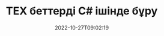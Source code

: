 ---
############################# Static ############################
layout: "auto-gen-merger"
date: 2022-10-27T09:02:19
draft: false
otherformats: pdf xps epub

############################# Head ############################
head_title: "TEX беттерді C# ішінде бұру – 90, 180, 270 бұрышта бұру"
head_description: "Құжаттарды біріктіру API арқылы TEX файлының арнайы немесе барлық құжат беттерін 90, 180, 270 бұру бұрышына бұрыңыз."

############################# Header ############################
title: "TEX беттерді C# ішінде бұру"
description: "TEX беттерді .NET кодының бірнеше жолымен айналдырыңыз."
bg_image: "https://cms.admin.containerize.com/templates/aspose/App_Themes/V3/images/bg/header1.png"
bg_overlay: false
button:
    enable: true
    icon: "fas fa-arrow-down"
    label: "Тегін сынақ нұсқасын жүктеп алыңыз"
    link: "https://downloads.groupdocs.com/merger/net"

############################# SubMenu ############################
submenu:
    enable: true

    left:
        img_alt: "GroupDocs.Merger for .NET"
        image: "https://cms.admin.containerize.com/templates/groupdocs/images/product-logos/90x90-noborder/groupdocs-merger-net.png"
        product: "GroupDocs.Merger"
        platform: ".NET"

    middle:
        button:

            # button loop
            - link: "https://apireference.groupdocs.com/merger/net"
              text: "API анықтамасы"

            # button loop
            - link: "https://github.com/groupdocs-merger"
              text: "Код мысалдары"

            # button loop
            - link: "https://products.groupdocs.app/merger/family"
              text: "Тікелей демонстрациялар"

            # button loop
            - link: "https://purchase.groupdocs.com/pricing/merger/net"
              text: "Баға белгілеу"

    right:
        link_download: "https://downloads.groupdocs.com/merger"
        link_learn: "https://docs.groupdocs.com/merger/net"
        link_buy: "https://purchase.groupdocs.com"

############################# About ############################
about:
    enable: true
    title: "GroupDocs.Merger for .NET API туралы"
    content: |
        [GroupDocs.Merger for .NET](/kk/merger/net/) PDF, Microsoft Office (Word, Excel, PowerPoint) сияқты кең ауқымды құжат пішімдерін қауіпсіз біріктіру және бөлу үшін қарапайым шешімді ұсынады. , OneNote), OpenDocument, HTML, кескіндер және .NET қолданбаларындағы басқалар. Кодтың бірнеше жолын қосу арқылы құжаттардағы беттердің бағытын жылжыту, жою, бұру, ауыстыру, шығарып алу немесе өзгерту сияқты бірнеше құжат операцияларын орындаңыз. Құжаттарды біріктіретін API сонымен қатар құжат құрылымын, пішімдеу мен беттегі мазмұнды талдау үшін құжат беттерін кескін ретінде алдын ала қарауды қолдайды.
        
        GroupDocs.Merger API файл бетін айналдыру мүмкіндіктерін қажет ететін корпоративтік шешімдер үшін дұрыс таңдау болып табылады. Бұл API интерфейстеріне .NET Framework, .NET Standard, .NET Core, Mono қоса алғанда, барлық негізгі операциялық жүйелер мен платформаларда жақсы қолдау көрсетіледі.

############################# Steps ############################
steps:
    enable: true
    title_left: ".NET ішіндегі TEX файл бетін бұру"
    content_left: |
        [GroupDocs.Merger for .NET](/kk/merger/net/) C# әзірлеушілеріне TEX файлындағы кейбір нақты немесе барлық беттерді 90 градусқа бұруды жеңілдетеді. , Бірнеше оңай қадамдарды орындау арқылы 180 немесе 270 айналу бұрышы.
        
        * **RotateOptions** параметрін қажетті бұру бұрышымен және бет нөмірлерімен инициализациялаңыз.
        * **Merger** жаңа данасын жасаңыз және бастапқы құжат жолын конструктор параметрі ретінде өткізіңіз.
        * **RotatePages** қоңырау шалыңыз және **RotateOptions** нысанын өткізіңіз.
        * **Save** дегенге қоңырау шалып, нәтиже құжатын сақтау үшін файл жолын көрсетіңіз.

    title_right: "Жүйе талаптары"
    content_right: |
        GroupDocs.Merger for .NET API интерфейстеріне барлық негізгі платформалар мен операциялық жүйелерде қолдау көрсетіледі. Төмендегі кодты орындамас бұрын, жүйеде келесі алғышарттар орнатылғанына көз жеткізіңіз.

        * Операциялық жүйелер: Microsoft Windows, Linux, MacOS
        * Әзірлеу орталары: Visual Studio, Xamarin, MonoDevelop
        * Фреймворктер: .NET Framework, .NET Standard, .NET Core, Mono
        * GroupDocs.Merger for .NET соңғы нұсқасын [NuGet](https://www.nuget.org/packages/groupdocs.merger) ішінен жүктеп алыңыз.
         
    code: |
     {{% merger/additional-styles %}}
     {{< merger/code-merger title="C# мысал кодын пайдаланып TEX файл бетін қалай бұруға болады">}}

        ```csharp    
        // GroupDocs.Merger API арқылы TEX файл бетін айналдырыңыз
        // Бұру бұрышын және бұрылатын бет нөмірлерін көрсету үшін RotateOptions сыныбын инициализациялаңыз
        RotateOptions rotateOptions = new RotateOptions(RotateMode.Rotate180, new int[] { 2, 3 });

        // TEX кіріс құжатымен бірігуді іске қосыңыз
        using (Merger merger = new Merger("input.tex"))
          {
            // RotatePages әдісіне қоңырау шалыңыз және оған RotateOptions нысанын беріңіз
            merger.RotatePages(rotateOptions);
    
            // Сақтау әдісіне қоңырау шалыңыз және шығыс құжатты сақтау үшін қажетті файл жолын өткізіңіз
            merger.Save("output.tex");
          }
        ```
     {{< /merger/code-merger >}}

############################# Demos ############################
demos:
    enable: true
    title: "Тікелей демонстрациялар - TEX файл беттерін желіде айналдырыңыз"
    content: |
       TEX файл бетін дәл қазір [GroupDocs.Merger Live Demos](https://products.groupdocs.app/splitter/rotate-pages/tex) веб-сайтына айналдырыңыз.
       Тікелей демонстрацияның келесі артықшылықтары бар.
        
############################# About Formats ############################
about_formats:
    enable: true

############################# More Formats ############################
more_formats:
    enable: true
    title: "Басқа құжат пішімдерінің беттерін бұру"
    content: |
        .NET файл пішімдері мен кескіндерге арналған біріктіру және бөлу API құжаттары. Төменде көрсетілгендей кейбір танымал файл пішімдерін айналдырыңыз.

############################# Back to top ###############################
back_to_top:
    enable: true
---